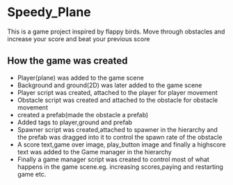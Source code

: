 # Speedy_Plane
This is a game project inspired by flappy birds. Move through obstacles and increase your score and beat your previous score

## How the game was created
* Player(plane) was added to the game scene
* Background and ground(2D) was later added to the game scene
* Player script was created, attached to the player for player movement
* Obstacle script was created and attached to the obstacle for obstacle movement
* created a prefab(made the obstacle a prefab)
* Added tags to player,ground and prefab
* Spawner script was created,attached to spawner in the hierarchy and the prefab was dragged into it to control the spawn rate of the obstacle
* A score text,game over image, play_button image and finally a highscore text was added to the Game manager in the hierarchy
* Finally a game manager script was created to control most of what happens in the game scene.eg. increasing scores,paying and restarting game etc.
